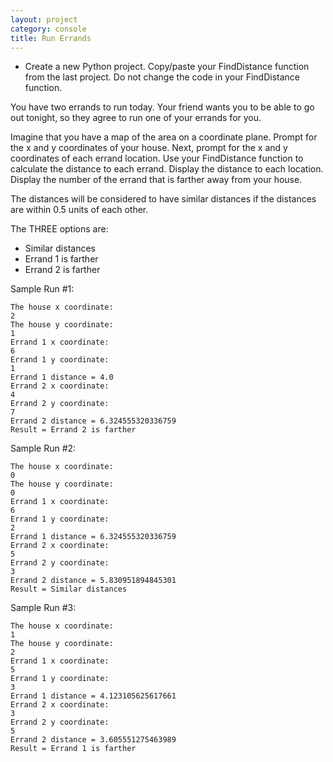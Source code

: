 ```yaml
---
layout: project
category: console
title: Run Errands
---
```


- Create a new Python project. Copy/paste your FindDistance function from the last project. Do not change the code in your FindDistance function.

You have two errands to run today. Your friend wants you to be able to go out tonight, so they agree to run one of your errands for you.

Imagine that you have a map of the area on a coordinate plane. Prompt for the x and y coordinates of your house. Next, prompt for the x and y coordinates of each errand location. Use your FindDistance function to calculate the distance to each errand. Display the distance to each location. Display the number of the errand that is farther away from your house.

The distances will be considered to have similar distances if the distances are within 0.5 units of each other.

The THREE options are:

  - Similar distances
  - Errand 1 is farther
  - Errand 2 is farther


Sample Run #1:
```
The house x coordinate:
2
The house y coordinate:
1
Errand 1 x coordinate:
6
Errand 1 y coordinate:
1
Errand 1 distance = 4.0
Errand 2 x coordinate:
4
Errand 2 y coordinate:
7
Errand 2 distance = 6.324555320336759
Result = Errand 2 is farther
```
Sample Run #2:
```
The house x coordinate:
0
The house y coordinate:
0
Errand 1 x coordinate:
6
Errand 1 y coordinate:
2
Errand 1 distance = 6.324555320336759
Errand 2 x coordinate:
5
Errand 2 y coordinate:
3
Errand 2 distance = 5.830951894845301
Result = Similar distances
```
Sample Run #3:
```
The house x coordinate:
1
The house y coordinate:
2
Errand 1 x coordinate:
5
Errand 1 y coordinate:
3
Errand 1 distance = 4.123105625617661
Errand 2 x coordinate:
3
Errand 2 y coordinate:
5
Errand 2 distance = 3.605551275463989
Result = Errand 1 is farther
```

